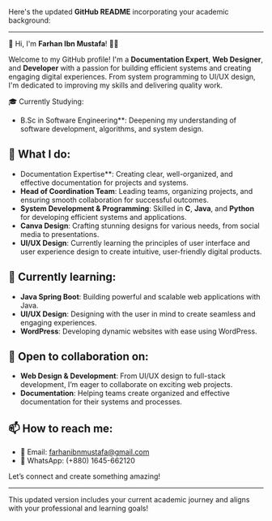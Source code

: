Here's the updated **GitHub README** incorporating your academic background:

---

👋 Hi, I'm **Farhan Ibn Mustafa**! 👨‍💻

Welcome to my GitHub profile! I'm a **Documentation Expert**, **Web Designer**, and **Developer** with a passion for building efficient systems and creating engaging digital experiences. From system programming to UI/UX design, I'm dedicated to improving my skills and delivering quality work.

🎓 Currently Studying:
- B.Sc in Software Engineering**: Deepening my understanding of software development, algorithms, and system design.

## 💼 What I do:
- Documentation Expertise**: Creating clear, well-organized, and effective documentation for projects and systems.
- **Head of Coordination Team**: Leading teams, organizing projects, and ensuring smooth collaboration for successful outcomes.
- **System Development & Programming**: Skilled in **C**, **Java**, and **Python** for developing efficient systems and applications.
- **Canva Design**: Crafting stunning designs for various needs, from social media to presentations.
- **UI/UX Design**: Currently learning the principles of user interface and user experience design to create intuitive, user-friendly digital products.

## 🌱 Currently learning:
- **Java Spring Boot**: Building powerful and scalable web applications with Java.
- **UI/UX Design**: Designing with the user in mind to create seamless and engaging experiences.
- **WordPress**: Developing dynamic websites with ease using WordPress.

## 💞️ Open to collaboration on:
- **Web Design & Development**: From UI/UX design to full-stack development, I’m eager to collaborate on exciting web projects.
- **Documentation**: Helping teams create organized and effective documentation for their systems and processes.

## 📫 How to reach me:
- 📧 Email: [farhanibnmustafa@gmail.com](mailto:farhanibnmustafa@gmail.com)
- 📱 WhatsApp: (+880) 1645-662120

Let’s connect and create something amazing!

---

This updated version includes your current academic journey and aligns with your professional and learning goals!

